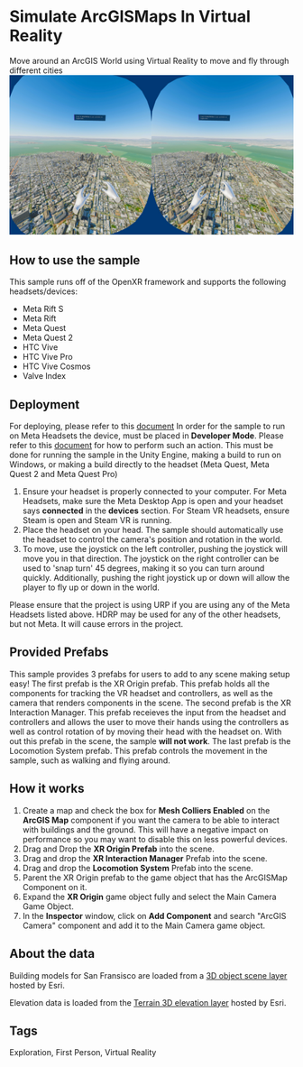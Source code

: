 # Simulate ArcGISMaps In Virtual Reality

Move around an ArcGIS World using Virtual Reality to move and fly through different cities
![Image of Virtual Reality Simulation](VR.jpg)

## How to use the sample

This sample runs off of the OpenXR framework and supports the following headsets/devices:
- Meta Rift S
- Meta Rift
- Meta Quest
- Meta Quest 2
- HTC Vive
- HTC Vive Pro
- HTC Vive Cosmos
- Valve Index

## Deployment
For deploying, please refer to this [document](https://developers.arcgis.com/unity/deployment/)
In order for the sample to run on Meta Headsets the device, must be placed in **Developer Mode**. Please refer to this [document](https://developer.Meta.com/documentation/native/android/mobile-device-setup/) for how to perform such an action. This must be done for running the sample in the Unity Engine, making a build to run on Windows, or making a build directly to the headset (Meta Quest, Meta Quest 2 and Meta Quest Pro)

1. Ensure your headset is properly connected to your computer. For Meta Headsets, make sure the Meta Desktop App is open and your headset says **connected** in the **devices** section. For Steam VR headsets, ensure Steam is open and Steam VR is running. 
2. Place the headset on your head. The sample should automatically use the headset to control the camera's position and rotation in the world. 
3. To move, use the joystick on the left controller, pushing the joystick will move you in that direction. The joystick on the right controller can be used to 'snap turn' 45 degrees, making it so you can turn around quickly. Additionally, pushing the right joystick up or down will allow the player to fly up or down in the world. 

Please ensure that the project is using URP if you are using any of the Meta Headsets listed above. HDRP may be used for any of the other headsets, but not Meta. It will cause errors in the project. 

## Provided Prefabs
This sample provides 3 prefabs for users to add to any scene making setup easy! The first prefab is the XR Origin prefab. This prefab holds all the components for tracking the VR headset and controllers, as well as the camera that renders components in the scene. The second prefab is the XR Interaction Manager. This prefab receieves the input from the headset and controllers and allows the user to move their hands using the controllers as well as control rotation of by moving their head with the headset on. With out this prefab in the scene, the sample **will not work**. The last prefab is the Locomotion System prefab. This prefab controls the movement in the sample, such as walking and flying around. 

## How it works

1. Create a map and check the box for **Mesh Colliers Enabled** on the **ArcGIS Map** component if you want the camera to be able to interact with buildings and the ground. This will have a negative impact on performance so you may want to disable this on less powerful devices.
2. Drag and Drop the **XR Origin Prefab** into the scene.
3. Drag and drop the **XR Interaction Manager** Prefab into the scene.
4. Drag and drop the **Locomotion System** Prefab into the scene.
5. Parent the XR Origin prefab to the game object that has the ArcGISMap Component on it.
6. Expand the **XR Origin** game object fully and select the Main Camera Game Object.
7. In the **Inspector** window, click on **Add Component** and search "ArcGIS Camera" component and add it to the Main Camera game object.

## About the data

Building models for San Fransisco are loaded from a [3D object scene layer](https://tiles.arcgis.com/tiles/z2tnIkrLQ2BRzr6P/arcgis/rest/services/SanFrancisco_Bldgs/SceneServer) hosted by Esri.

Elevation data is loaded from the [Terrain 3D elevation layer](https://www.arcgis.com/home/item.html?id=7029fb60158543ad845c7e1527af11e4) hosted by Esri.

## Tags

Exploration, First Person, Virtual Reality